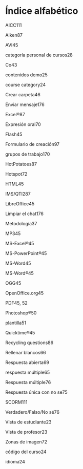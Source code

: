 # Índice alfabético

AICC111

Aiken87

AVI45

categoría personal de cursos28

Co43

contenidos demo25

course category24

Crear carpeta46

Enviar mensaje176

Excel®87

Expresión oral70

Flash45

Formulario de creación97

grupos de trabajo170

HotPotatoes87

Hotspot72

HTML45

IMS/QTI287

LibreOffice45

Limpiar el chat176

Metodología37

MP345

MS-Excel®45

MS-PowerPoint®45

MS-Word45

MS-Word®45

OGG45

OpenOffice.org45

PDF45, 52

Photoshop®50

plantilla51

Quicktime®45

Recycling questions86

Rellenar blancos66

Respuesta abierta69

respuesta múltiple65

Respuesta múltiple76

Respuesta única con no se75

SCORM111

Verdadero/Falso/No sé76

Vista de estudiante23

Vista de profesor23

Zonas de imagen72

código del curso24

idioma24


